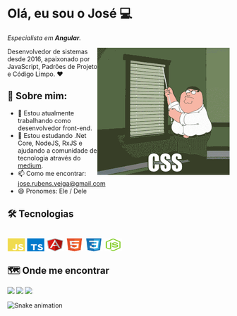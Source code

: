 # Olá, eu sou o José 💻

_Especialista em **Angular**._

<img  align="right" src="./assets/css.gif"/>

Desenvolvedor de sistemas desde 2016, apaixonado por JavaScript, Padrões de Projeto e Código Limpo. ❤

## 💼 Sobre mim:

- 🔭 Estou atualmente trabalhando como desenvolvedor front-end.
- 🌱 Estou estudando .Net Core, NodeJS, RxJS e ajudando a comunidade de tecnologia através do [medium](https://medium.com/@jose.rubens.veiga).
- 📫 Como me encontrar: jose.rubens.veiga@gmail.com
- 😄 Pronomes: Ele / Dele

## 🛠 Tecnologias

<div style="display: inline_block"><br>
  <img align="center" alt="Js" height="30" width="40" src="https://raw.githubusercontent.com/devicons/devicon/master/icons/javascript/javascript-plain.svg">
  <img align="center" alt="Ts" height="30" width="40" src="https://raw.githubusercontent.com/devicons/devicon/master/icons/typescript/typescript-plain.svg">
  <img align="center" alt="Angular" height="30" width="40" src="https://raw.githubusercontent.com/devicons/devicon/master/icons/angularjs/angularjs-original.svg">
  <img align="center" alt="HTML" height="30" width="40" src="https://raw.githubusercontent.com/devicons/devicon/master/icons/html5/html5-original.svg">
  <img align="center" alt="CSS" height="30" width="40" src="https://raw.githubusercontent.com/devicons/devicon/master/icons/css3/css3-original.svg">
  <img align="center" alt="NodeJS" height="30" width="40" src="https://raw.githubusercontent.com/devicons/devicon/master/icons/nodejs/nodejs-original.svg">
</div>

## 🗺 Onde me encontrar

<div> 
  <a href="https://www.youtube.com/channel/UCvxDSL3DQx2CD4dMzwj9aNw" target="_blank"><img src="https://img.shields.io/badge/YouTube-FF0000?style=for-the-badge&logo=youtube&logoColor=white" target="_blank"></a>
  <a href = "mailto:jose.rubens.veiga@gmail.com"><img src="https://img.shields.io/badge/-Gmail-%23333?style=for-the-badge&logo=gmail&logoColor=white" target="_blank"></a>
  <a href="https://www.linkedin.com/in/joserubensveiga" target="_blank"><img src="https://img.shields.io/badge/-LinkedIn-%230077B5?style=for-the-badge&logo=linkedin&logoColor=white" target="_blank"></a> 
 
 ![Snake animation](https://github.com/joserubensveiga/joserubensveiga/blob/output/github-contribution-grid-snake.svg)
 
</div>
